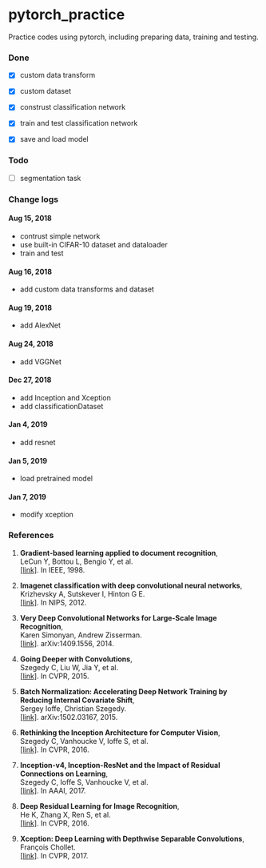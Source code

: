 # pytorch_practice

Practice codes using pytorch, including preparing data, training and testing.


### Done
- [x] custom data transform
- [x] custom dataset
- [x] construst classification network
- [x] train and test classification network
- [x] save and load model


### Todo
- [ ] segmentation task


### Change logs
#### Aug 15, 2018
* contrust simple network
* use built-in CIFAR-10 dataset and dataloader
* train and test

#### Aug 16, 2018
* add custom data transforms and dataset

#### Aug 19, 2018
* add AlexNet

#### Aug 24, 2018
* add VGGNet

#### Dec 27, 2018
* add Inception and Xception
* add classificationDataset

#### Jan 4, 2019
* add resnet

#### Jan 5, 2019
* load pretrained model

#### Jan 7, 2019
* modify xception

### References

1.  **Gradient-based learning applied to document recognition**,<br />
    LeCun Y, Bottou L, Bengio Y, et al. <br />
    [[link]](http://citeseerx.ist.psu.edu/viewdoc/download?doi=10.1.1.32.9552&rep=rep1&type=pdf). In IEEE, 1998.

2.  **Imagenet classification with deep convolutional neural networks**,<br />
    Krizhevsky A, Sutskever I, Hinton G E. <br />
    [[link]](https://papers.nips.cc/paper/4824-imagenet-classification-with-deep-convolutional-neural-networks). In NIPS, 2012.

3.  **Very Deep Convolutional Networks for Large-Scale Image Recognition**,<br />
    Karen Simonyan, Andrew Zisserman. <br />
    [[link]](https://arxiv.org/abs/1409.1556). arXiv:1409.1556, 2014.
    
4.  **Going Deeper with Convolutions**,<br />
    Szegedy C, Liu W, Jia Y, et al. <br />
    [[link]](http://arxiv.org/abs/1409.4842). In CVPR, 2015.
    
5.  **Batch Normalization: Accelerating Deep Network Training by Reducing Internal Covariate Shift**,<br />
    Sergey Ioffe, Christian Szegedy. <br />
    [[link]](http://arxiv.org/abs/1502.03167). arXiv:1502.03167, 2015.
    
6.  **Rethinking the Inception Architecture for Computer Vision**,<br />
    Szegedy C, Vanhoucke V, Ioffe S, et al. <br />
    [[link]](http://arxiv.org/abs/1512.00567). In CVPR, 2016.

7.  **Inception-v4, Inception-ResNet and the Impact of Residual Connections on Learning**,<br />
    Szegedy C, Ioffe S, Vanhoucke V, et al. <br />
    [[link]](http://arxiv.org/abs/1602.07261). In AAAI, 2017.

7.  **Deep Residual Learning for Image Recognition**,<br />
    He K, Zhang X, Ren S, et al. <br />
    [[link]](https://arxiv.org/abs/1512.03385). In CVPR, 2016.

7.  **Xception: Deep Learning with Depthwise Separable Convolutions**,<br />
    François Chollet. <br />
    [[link]](https://arxiv.org/abs/1610.02357). In CVPR, 2017.

